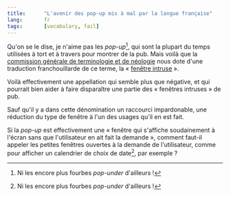 ```yaml
---
title:      "L'avenir des pop-up mis à mal par la langue française"
lang:       fr
tags:       [vocabulary, fail]
---
```


Qu'on se le dise, je n'aime pas les *pop-up*[^1], qui sont la plupart du temps utilisées à tort et à travers pour montrer de la pub. Mais voilà que la [commission générale de terminologie et de néologie](http://fr.wikipedia.org/wiki/Commission_g%C3%A9n%C3%A9rale_de_terminologie_et_de_n%C3%A9ologie) nous dote d'une traduction franchouillarde de ce terme, la « [fenêtre intruse](http://www.journaldunet.com/breve/france/990/le-mot-pop-up-quot-doit-etre-traduit-par-quot-fenetre-intruse-quot.shtml) ».


[^1]: Ni les encore plus fourbes *pop-under* d'ailleurs !

Voilà effectivement une appellation qui semble plus que négative, et qui pourrait bien aider à faire disparaître une partie des « fenêtres intruses » de pub.

Sauf qu'il y a dans cette dénomination un raccourci impardonable, une réduction du type de fenêtre à l'un des usages qu'il en est fait.

Si la *pop-up* est effectivement une « fenêtre qui s'affiche soudainement à l'écran sans que l'utilisateur en ait fait la demande », comment faut-il appeler les petites fenêtres ouvertes à la demande de l'utilisateur, comme pour afficher un calendrier de choix de date[^1], par exemple ?

[^1]: Oui, je sais, on peut faire ça en [joli code standard et sans *pop-up*](http://www.dynarch.com/projects/calendar/), mais là n'est pas la question
